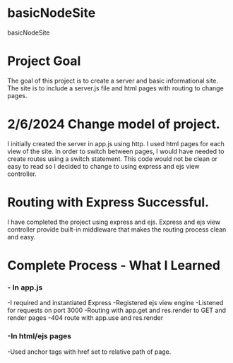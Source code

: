 # basicNodeSite

basicNodeSite

# Project Goal

The goal of this project is to create a server and basic informational site. The site is to include a server.js file and html pages with routing to change pages.

# 2/6/2024 Change model of project.

I initially created the server in app.js using http. I used html pages for each view of the site. In order to switch between pages, I would have needed to create routes using a switch statement. This code would not be clean or easy to read so I decided to change to using express and ejs view controller.

# Routing with Express Successful.

I have completed the project using express and ejs. Express and ejs view controller provide built-in middleware that makes the routing process clean and easy.

# Complete Process - What I Learned

### - In app.js

-I required and instantiated Express
-Registered ejs view engine
-Listened for requests on port 3000
-Routing with app.get and res.render to GET and render pages
-404 route with app.use and res.render

### -In html/ejs pages

-Used anchor tags with href set to relative path of page.
